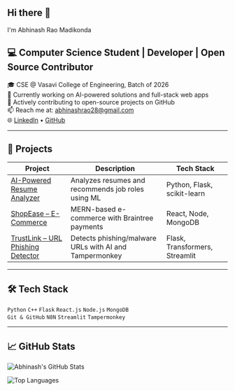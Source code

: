 ## Hi there 👋

I'm Abhinash Rao Madikonda

## 💻 Computer Science Student | Developer | Open Source Contributor

🎓 CSE @ Vasavi College of Engineering, Batch of 2026  
🔭 Currently working on AI-powered solutions and full-stack web apps  
🌱 Actively contributing to open-source projects on GitHub  
📫 Reach me at: abhinashrao28@gmail.com  
🌐 [LinkedIn](https://linkedin.com/in/abhinashrao) • [GitHub](https://github.com/AbhinashRao)

---

## 🚀 Projects

| Project | Description | Tech Stack |
|--------|-------------|------------|
| [AI-Powered Resume Analyzer](https://github.com/AbhinashRao/AI-Powered-Resume-Analyzer) | Analyzes resumes and recommends job roles using ML | Python, Flask, scikit-learn |
| [ShopEase – E-Commerce](https://github.com/AbhinashRao/ShopEase) | MERN-based e-commerce with Braintree payments | React, Node, MongoDB |
| [TrustLink – URL Phishing Detector](https://github.com/AbhinashRao/AI-URL-Phishing-Detection) | Detects phishing/malware URLs with AI and Tampermonkey | Flask, Transformers, Streamlit |

---

## 🛠️ Tech Stack

`Python` `C++` `Flask` `React.js` `Node.js` `MongoDB`  
`Git & GitHub` `N8N` `Streamlit` `Tampermonkey`

---

## 📈 GitHub Stats

![Abhinash's GitHub Stats](https://github-readme-stats.vercel.app/api?username=AbhinashRao&show_icons=true&theme=radical)

![Top Languages](https://github-readme-stats.vercel.app/api/top-langs/?username=AbhinashRao&layout=compact&theme=tokyonight)
